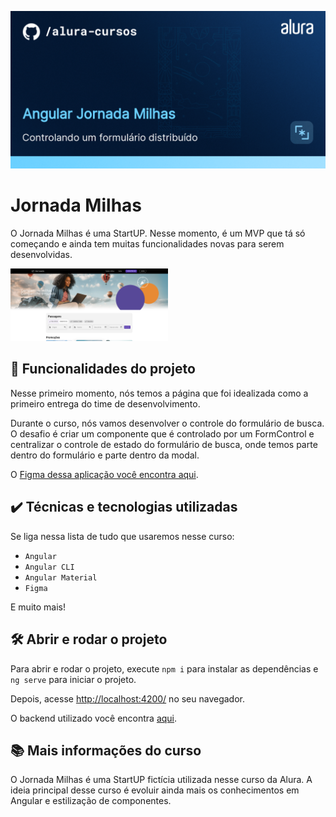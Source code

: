 ![Jornada Milhas](thumbnail.png)

# Jornada Milhas

O Jornada Milhas é uma StartUP. 
Nesse momento, é um MVP que tá só começando e ainda tem muitas funcionalidades novas para serem desenvolvidas.

<img src="screenshot.png" alt="Imagem do Jornada Milhas" width="50%">


## 🔨 Funcionalidades do projeto

Nesse primeiro momento, nós temos a página que foi idealizada como a primeiro entrega do time de desenvolvimento.

Durante o curso, nós vamos desenvolver o controle do formulário de busca. 
O desafio é criar um componente que é controlado por um FormControl e centralizar o controle de estado do formulário de busca, onde temos parte dentro do formulário e parte dentro da modal.

O [Figma dessa aplicação você encontra aqui](https://www.figma.com/file/SI696t31Q9zlsXKttCoqKP/Angular%3A-Componentização-e-Design-com-Angular-Material-%7C-Jornada-Milhas?type=design&node-id=4-6408&mode=design&t=mmbAh5QEafSRIGqQ-0).

## ✔️ Técnicas e tecnologias utilizadas

Se liga nessa lista de tudo que usaremos nesse curso:

- `Angular`
- `Angular CLI`
- `Angular Material`
- `Figma`

E muito mais!

## 🛠️ Abrir e rodar o projeto

Para abrir e rodar o projeto, execute `npm i` para instalar as dependências e `ng serve` para iniciar o projeto.

Depois, acesse <a href="http://localhost:4200/">http://localhost:4200/</a> no seu navegador.

O backend utilizado você encontra [aqui](https://github.com/viniciosneves/jornada-milhas-api).

## 📚 Mais informações do curso

O Jornada Milhas é uma StartUP fictícia utilizada nesse curso da Alura.
A ideia principal desse curso é evoluir ainda mais os conhecimentos em Angular e estilização de componentes.